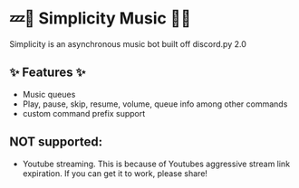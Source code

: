 # 💤🎵 Simplicity Music 🎵💤

Simplicity is an asynchronous music bot built off discord.py 2.0

## ✨ Features ✨

- Music queues
- Play, pause, skip, resume, volume, queue info among other commands
- custom command prefix support


## NOT supported:

- Youtube streaming. This is because of Youtubes aggressive stream link expiration. If you can get it to work, please share!
